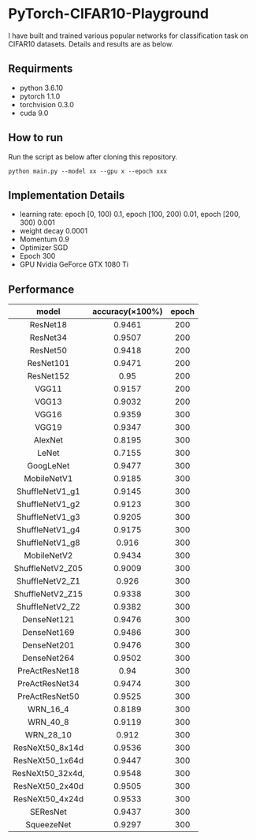 # PyTorch-CIFAR10-Playground

I have built and trained various popular networks for classification task on CIFAR10 datasets. Details and results are as below.  

## Requirments  

* python 3.6.10  
* pytorch 1.1.0  
* torchvision 0.3.0  
* cuda 9.0  

## How to run  

Run the script as below after cloning this repository.  

`python main.py --model xx --gpu x --epoch xxx`  

## Implementation Details  

* learning rate: epoch \[0, 100) 0.1, epoch \[100, 200) 0.01, epoch \[200, 300) 0.001  
* weight decay 0.0001  
* Momentum 0.9  
* Optimizer SGD  
* Epoch 300  
* GPU Nvidia GeForce GTX 1080 Ti

## Performance  

model | accuracy(×100%) | epoch 
:-: | :-: | :-: 
ResNet18 | 0.9461 | 200
ResNet34 | 0.9507 | 200
ResNet50 | 0.9418 | 200
ResNet101 | 0.9471 | 200
ResNet152 | 0.95 | 200
VGG11 | 0.9157 | 200
VGG13 | 0.9032 | 200
VGG16 | 0.9359 | 300
VGG19 | 0.9347 | 300
AlexNet | 0.8195 | 300
LeNet | 0.7155 | 300
GoogLeNet | 0.9477 | 300
MobileNetV1 | 0.9185 | 300
ShuffleNetV1_g1 | 0.9145 | 300
ShuffleNetV1_g2 | 0.9123 | 300
ShuffleNetV1_g3 | 0.9205 | 300
ShuffleNetV1_g4 | 0.9175 | 300
ShuffleNetV1_g8 | 0.916 | 300
MobileNetV2 | 0.9434 | 300
ShuffleNetV2_Z05 | 0.9009 | 300
ShuffleNetV2_Z1 | 0.926 | 300
ShuffleNetV2_Z15 | 0.9338 | 300
ShuffleNetV2_Z2 | 0.9382 | 300
DenseNet121 | 0.9476 | 300
DenseNet169 | 0.9486 | 300
DenseNet201 | 0.9476 | 300
DenseNet264 | 0.9502 | 300
PreActResNet18 | 0.94 | 300
PreActResNet34 | 0.9474 | 300
PreActResNet50 | 0.9525 | 300
WRN_16_4 | 0.8189 | 300
WRN_40_8 | 0.9119 | 300
WRN_28_10 | 0.912 | 300
ResNeXt50_8x14d | 0.9536 | 300
ResNeXt50_1x64d | 0.9447 | 300
ResNeXt50_32x4d, |0.9548 | 300
ResNeXt50_2x40d | 0.9505 | 300
ResNeXt50_4x24d | 0.9533 | 300
SEResNet | 0.9437 | 300
SqueezeNet | 0.9297 | 300
